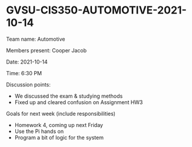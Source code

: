 # GVSU-CIS350-AUTOMOTIVE-2021-10-14

Team name:
Automotive

Members present:
Cooper
Jacob

Date:
2021-10-14

Time:
6:30 PM

Discussion points: 
* We discussed the exam & studying methods
* Fixed up and cleared confusion on Assignment HW3

Goals for next week (include responsibilities)

* Homework 4, coming up next Friday
* Use the Pi hands on
* Program a bit of logic for the system
